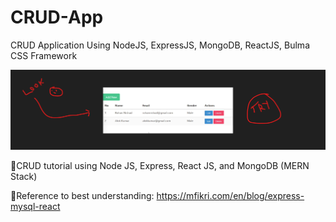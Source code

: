 # CRUD-App
CRUD Application Using NodeJS, ExpressJS, MongoDB, ReactJS, Bulma CSS Framework

![This is an image](https://github.com/BCAPATHSHALA/CRUD-App/blob/main/MERN%20STACK%20APP.png?raw=true)

📝CRUD tutorial using Node JS, Express, React JS, and MongoDB (MERN Stack)

📑Reference to best understanding: https://mfikri.com/en/blog/express-mysql-react
